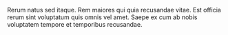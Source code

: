 Rerum natus sed itaque. Rem maiores qui quia recusandae vitae. Est officia rerum sint voluptatum quis omnis vel amet. Saepe ex cum ab nobis voluptatem tempore et temporibus recusandae.